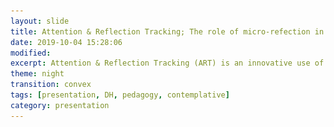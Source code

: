 ```yaml
---
layout: slide
title: Attention & Reflection Tracking; The role of micro-refection in e-portfolios.
date: 2019-10-04 15:28:06
modified: 
excerpt: Attention & Reflection Tracking (ART) is an innovative use of google forms for students to collect data about themselves over the course a semester. This presentation discusses the use of the collected data to promote deeper reflection in the construction of e-portfolios. The data generated is not only used for their statistical value but also as a source for creative visualizations for metacognitive learning.    
theme: night
transition: convex
tags: [presentation, DH, pedagogy, contemplative]
category: presentation
---
```


<section data-markdown data-separator="^\n---\n$" data-separator-vertical="^\n--\n$">
 <script type="text/template">
  
#### Attention & Reflection Tracking; 
#### The role of micro-refection in e-portfolios.   
Yitna Firdyiwek & Spyridon Simotas   

---

#### Spyros  
<p class="fragment" data-fragment-index="1">1. What is ART?</p>

#### Yitna 
<p class="fragment" data-fragment-index="2">2. ART as a companion to e-portfolios</p>

---

#### What is ART? 
<p class="fragment" data-fragment-index="1">1. A tracker</p>
<p class="fragment" data-fragment-index="2">2. A data visualization tool</p>
<p class="fragment" data-fragment-index="3">3. A metacognitive tool</p>

--

#### 1. A tracker
<iframe src="https://docs.google.com/forms/d/e/1FAIpQLScUSNwCEv-1DuDsy_ztfXrPtYasfD7BiuKpitk7483PaEwB5g/viewform?embedded=true" width="600" height="700" frameborder="0" marginheight="0" marginwidth="0">Loading…</iframe>

--

#### 2. A data visualization tool
<figure>
<iframe width="600" height="371" seamless frameborder="0" scrolling="no" src="https://docs.google.com/spreadsheets/d/e/2PACX-1vROSnXFAkKYbfLg1z1D2IuUNzJg1XYCmpw6cG5Y4FFHn6eQXQR58bG7ujbsIHkY40CdcAUK3df2-8jS/pubchart?oid=453054248&amp;format=interactive"></iframe>
<figcaption><small>Global results from one of my current classes: 19F FREN 1050</small></figcaption>
</figure>

--

#### 3. A metacognitive tool
<figure>
<img style="width: 500px" src="/assets/img/2019/05/SOFIA.svg"> 
<figcaption><small>My visual reflection serves as a great metaphor for how this class went for me. [...] my personal rating of academic performance fluctuated greatly, as did my meditation. There were many days where I became greatly frustrated with my lack of confidence in my French speaking [...] I was ultimately left with an image that I find to be very beautiful and floral, even though my experience in this class was fairly volatile. I do feel as though I experienced growth through this course, even though my reflections were not visibly increasing in quality. The experience, as represented by the image, was still a beautiful one.</small></figcaption>
</figure>

---

#### Quantified Self *vs* ART 

- Quantified self: self-knowledge through numbers 
  => self-optimization (healthier, stronger etc)

- ART: self-writing through numbers 
  => mindfulness (honesty and acceptance of oneself)

--

<figure>
<img src="http://www.richardlong.org/Images/2011webimages/bw/linewalking.jpg" alt="A line made by walking" style="width:50%;"/>
<figcaption><small>Richard Long, <em>A line made by walking</em>, England 1967</small></figcaption>
</figure>

--

<figure>
<img src="https://www.jeremywood.net/artworks/my_ghost/MyGhost-16.gif" alt="A line made by walking" style="width:50%;"/>
<figcaption><small>Jeremy Wood, <em>My Ghost</em>, Sixteen years (2000-2016) of mapping my life in London with GPS</small></figcaption>
</figure>

---

#### What is an ePortfolio?

<p class="fragment" data-fragment-index="1">“Authentic, Experiential, Evidence-based Learning” (AAEEBL)</p>
<p class="fragment" data-fragment-index="2">A type (genre) of website focused on the author (autobiographical website)</p>
<p class="fragment" data-fragment-index="3">Documentation through digital artefacts</p>
<p class="fragment" data-fragment-index="4">Multimodal representation of evidence</p>
<p class="fragment" data-fragment-index="5">Reflective self-assessment</p>

---

#### Why is it difficult to adopt in teaching?
<p class="fragment" data-fragment-index="1">Steep learning curve</p>
<p class="fragment" data-fragment-index="2">Process/product divide</p>

---

#### In what way does ART help solve the problem?  
##### Our hypothesis:
If students:
<p class="fragment" data-fragment-index="1">Engage in reflection at the granular level</p>
<p class="fragment" data-fragment-index="2">Engage in reflection on a regular basis</p>
<p class="fragment" data-fragment-index="3">Without the stress of high stakes assessment</p>
They will:
<p class="fragment" data-fragment-index="4">Develop the habit of reflection</p>
<p class="fragment" data-fragment-index="5">Produce enigmatic/artistic artefacts for reflection</p>

---

#### Materialization 
Ways of interpreting data in various physical forms
1. Embroidery 
2. 3D printing 
3. Letter press printing 
4. Laser cutting 
5. Wood etching 

---

#### Going forward...
Better integration with ePortfolio platform

</script>
</section>